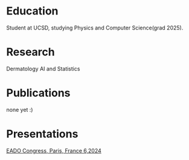 # Education 
Student at UCSD, studying Physics and Computer Science(grad 2025).

# Research
Dermatology AI and Statistics

# Publications
none yet :)

# Presentations
[EADO Congress, Paris, France 6,2024](A-345.pdf)
